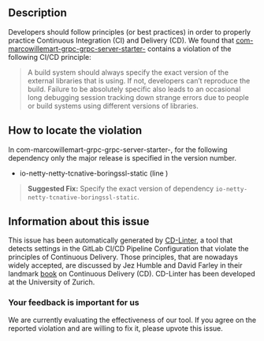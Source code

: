 
## Description
Developers should follow principles (or best practices) in order to properly practice Continuous Integration (CI) and Delivery (CD).
We found that [com-marcowillemart-grpc-grpc-server-starter-](https://gitlab.com/mwillema/grpc-spring-boot-starter/blob/master/.gitlab-ci.yml) contains a violation of the following CI/CD principle:

> A build system should always specify the exact version of the external libraries that is using.
If not, developers can’t reproduce the build. Failure to be absolutely specific also leads to an occasional long debugging session tracking down strange errors due to people or build systems using different versions of libraries.

## How to locate the violation

In com-marcowillemart-grpc-grpc-server-starter-, for the following dependency only the major release is specified in the version number.

* io-netty-netty-tcnative-boringssl-static (line )

> **Suggested Fix:** Specify the exact version of dependency `io-netty-netty-tcnative-boringssl-static`.

## Information about this issue

This issue has been automatically generated by [CD-Linter](https://gitlab.com/Jancso/configuration-analytics), a tool that detects settings in the GitLab CI/CD Pipeline Configuration that violate the principles of Continuous Delivery. Those principles, that are nowadays widely accepted, are discussed by Jez Humble and David Farley in their landmark [book](https://www.oreilly.com/library/view/continuous-delivery-reliable/9780321670250/) on Continuous Delivery (CD). CD-Linter has been developed at the University of Zurich.

### Your feedback is important for us
We are currently evaluating the effectiveness of our tool. If you agree on the reported violation and are willing to fix it, please upvote this issue.